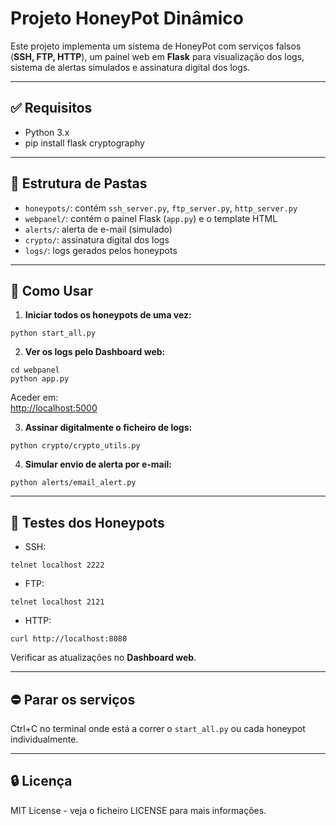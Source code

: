 
# Projeto HoneyPot Dinâmico

Este projeto implementa um sistema de HoneyPot com serviços falsos (**SSH, FTP, HTTP**), um painel web em **Flask** para visualização dos logs, sistema de alertas simulados e assinatura digital dos logs.

---

## ✅ Requisitos
- Python 3.x
- pip install flask cryptography

---

## 📂 Estrutura de Pastas
- `honeypots/`: contém `ssh_server.py`, `ftp_server.py`, `http_server.py`
- `webpanel/`: contém o painel Flask (`app.py`) e o template HTML
- `alerts/`: alerta de e-mail (simulado)
- `crypto/`: assinatura digital dos logs
- `logs/`: logs gerados pelos honeypots

---

## 🚀 Como Usar

1. **Iniciar todos os honeypots de uma vez:**
```
python start_all.py
```

2. **Ver os logs pelo Dashboard web:**
```
cd webpanel
python app.py
```
Aceder em:  
[http://localhost:5000](http://localhost:5000)

3. **Assinar digitalmente o ficheiro de logs:**
```
python crypto/crypto_utils.py
```

4. **Simular envio de alerta por e-mail:**
```
python alerts/email_alert.py
```

---

## 🧪 Testes dos Honeypots

- SSH:  
```
telnet localhost 2222
```

- FTP:  
```
telnet localhost 2121
```

- HTTP:  
```
curl http://localhost:8080
```

Verificar as atualizações no **Dashboard web**.

---

## ⛔ Parar os serviços
Ctrl+C no terminal onde está a correr o `start_all.py` ou cada honeypot individualmente.

---

## 🔒 Licença
MIT License - veja o ficheiro LICENSE para mais informações.
